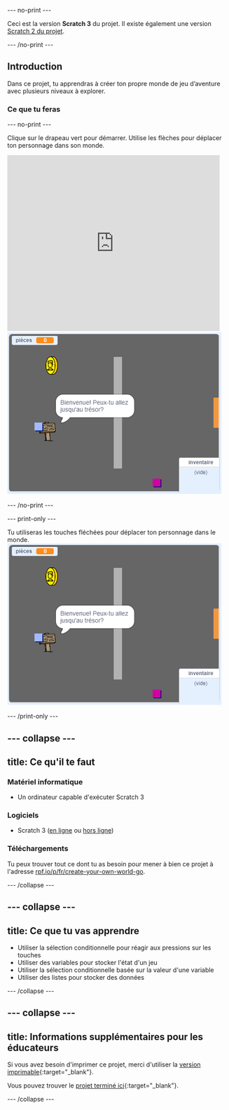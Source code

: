 --- no-print ---

Ceci est la version **Scratch 3** du projet. Il existe également une version [Scratch 2 du projet](https://projects.raspberrypi.org/fr-FR/projects/create-your-own-world-scratch2).

--- /no-print ---

## Introduction

Dans ce projet, tu apprendras à créer ton propre monde de jeu d’aventure avec plusieurs niveaux à explorer.

### Ce que tu feras

--- no-print ---

Clique sur le drapeau vert pour démarrer. Utilise les flèches pour déplacer ton personnage dans son monde.

<div class="scratch-preview">
  <iframe allowtransparency="true" width="485" height="402" src="https://scratch.mit.edu/projects/embed/258757783/?autostart=false" frameborder="0" scrolling="no"></iframe>
  <img src="images/showcase.png">
</div>

--- /no-print ---

--- print-only ---

Tu utiliseras les touches fléchées pour déplacer ton personnage dans le monde. ![showcase.png](images/showcase.png)

--- /print-only ---

--- collapse ---
---
title: Ce qu'il te faut
---

### Matériel informatique

- Un ordinateur capable d'exécuter Scratch 3

### Logiciels

- Scratch 3 ([en ligne](http://rpf.io/scratchon) ou [hors ligne](http://rpf.io/scratchoff))

### Téléchargements

Tu peux trouver tout ce dont tu as besoin pour mener à bien ce projet à l'adresse [rpf.io/p/fr/create-your-own-world-go](https://rpf.io/p/fr-FR/create-your-own-world-go).

--- /collapse ---

--- collapse ---
---
title: Ce que tu vas apprendre
---

- Utiliser la sélection conditionnelle pour réagir aux pressions sur les touches
- Utiliser des variables pour stocker l'état d'un jeu
- Utiliser la sélection conditionnelle basée sur la valeur d'une variable
- Utiliser des listes pour stocker des données

--- /collapse ---

--- collapse ---
---
title: Informations supplémentaires pour les éducateurs
---

Si vous avez besoin d'imprimer ce projet, merci d'utiliser la [version imprimable](https://projects.raspberrypi.org/fr-FR/projects/create-your-own-world/print){:target="_blank"}.

Vous pouvez trouver le [projet terminé ici](https://rpf.io/p/fr-FR/create-your-own-world-get){:target="_blank"}.

--- /collapse ---